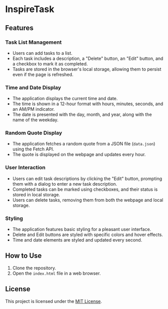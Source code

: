 # InspireTask

## Features

### Task List Management

- Users can add tasks to a list.
- Each task includes a description, a "Delete" button, an "Edit" button, and a checkbox to mark it as completed.
- Tasks are stored in the browser's local storage, allowing them to persist even if the page is refreshed.

### Time and Date Display

- The application displays the current time and date.
- The time is shown in a 12-hour format with hours, minutes, seconds, and an AM/PM indicator.
- The date is presented with the day, month, and year, along with the name of the weekday.

### Random Quote Display

- The application fetches a random quote from a JSON file (`data.json`) using the Fetch API.
- The quote is displayed on the webpage and updates every hour.

### User Interaction

- Users can edit task descriptions by clicking the "Edit" button, prompting them with a dialog to enter a new task description.
- Completed tasks can be marked using checkboxes, and their status is stored in local storage.
- Users can delete tasks, removing them from both the webpage and local storage.

### Styling

- The application features basic styling for a pleasant user interface.
- Delete and Edit buttons are styled with specific colors and hover effects.
- Time and date elements are styled and updated every second.

## How to Use

1. Clone the repository.
2. Open the `index.html` file in a web browser.


## License

This project is licensed under the [MIT License](LICENSE).
